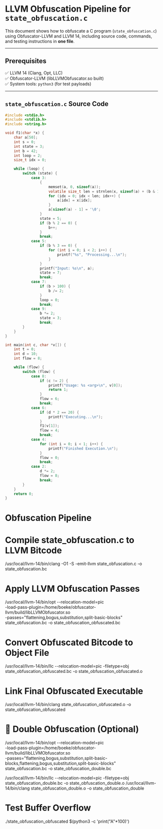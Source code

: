 #  LLVM Obfuscation Pipeline for `state_obfuscation.c`

This document shows how to obfuscate a C program (`state_obfuscation.c`) using Obfuscator-LLVM and LLVM 14, including source code, commands, and testing instructions in **one file**.

---

##  Prerequisites

✅ LLVM 14 (Clang, Opt, LLC)  
✅ Obfuscator-LLVM (libLLVMObfuscator.so built)  
✅ System tools: `python3` (for test payloads)

---

##  `state_obfuscation.c` Source Code

```c
#include <stdio.h>
#include <stdlib.h>
#include <string.h>

void f1(char *x) {
    char a[50];
    int s = 0;
    int state = 3;
    int b = 42;
    int loop = 2;
    size_t idx = 0;

    while (loop) {
        switch (state) {
            case 3:
                {
                    memset(a, 0, sizeof(a));
                    volatile size_t len = strnlen(x, sizeof(a) + (b & 1 ? 1 : 0));
                    for (idx = 0; idx < len; idx++) {
                        a[idx] = x[idx];
                    }
                    a[sizeof(a) - 1] = '\0';
                }
                state = 5;
                if (b % 2 == 0) {
                    b++;
                }
                break;
            case 5:
                if (b % 3 == 0) {
                    for (int i = 0; i < 2; i++) {
                        printf("%s", "Processing...\n");
                    }
                }
                printf("Input: %s\n", a);
                state = 7;
                break;
            case 7:
                if (b > 100) {
                    b /= 2;
                }
                loop = 0;
                break;
            case 9:
                b *= 2;
                state = 3;
                break;
        }
    }
}

int main(int c, char *v[]) {
    int t = 0;
    int d = 10;
    int flow = 8;

    while (flow) {
        switch (flow) {
            case 8:
                if (c != 2) {
                    printf("Usage: %s <arg>\n", v[0]);
                    return 1;
                }
                flow = 6;
                break;
            case 6:
                if (d * 2 == 20) {
                    printf("Executing...\n");
                }
                f1(v[1]);
                flow = 4;
                break;
            case 4:
                for (int i = 0; i < 1; i++) {
                    printf("Finished Execution.\n");
                }
                flow = 0;
                break;
            case 2:
                d *= 2;
                flow = 8;
                break;
        }
    }
    return 0;
}
```

#  Obfuscation Pipeline

# Compile state_obfuscation.c to LLVM Bitcode
/usr/local/llvm-14/bin/clang -O1 -S -emit-llvm state_obfuscation.c -o state_obfuscation.bc

# Apply LLVM Obfuscation Passes
/usr/local/llvm-14/bin/opt --relocation-model=pic \
  -load-pass-plugin=/home/boeke/obfuscator-llvm/build/libLLVMObfuscator.so \
  -passes="flattening,bogus,substitution,split-basic-blocks" \
  state_obfuscation.bc -o state_obfuscation_obfuscated.bc

# Convert Obfuscated Bitcode to Object File
/usr/local/llvm-14/bin/llc --relocation-model=pic -filetype=obj state_obfuscation_obfuscated.bc -o state_obfuscation_obfuscated.o

# Link Final Obfuscated Executable
/usr/local/llvm-14/bin/clang state_obfuscation_obfuscated.o -o state_obfuscation_obfuscated

# 🔁 Double Obfuscation (Optional)

/usr/local/llvm-14/bin/opt --relocation-model=pic \
  -load-pass-plugin=/home/boeke/obfuscator-llvm/build/libLLVMObfuscator.so \
  -passes="flattening,bogus,substitution,split-basic-blocks,flattening,bogus,substitution,split-basic-blocks" \
  state_obfuscation.bc -o state_obfuscation_double.bc

/usr/local/llvm-14/bin/llc --relocation-model=pic -filetype=obj state_obfuscation_double.bc -o state_obfuscation_double.o
/usr/local/llvm-14/bin/clang state_obfuscation_double.o -o state_obfuscation_double


#  Test Buffer Overflow

./state_obfuscation_obfuscated $(python3 -c 'print("A"*100)')



